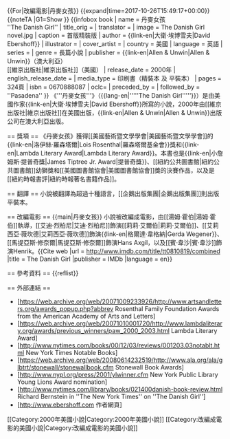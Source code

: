 {{For|改編電影|丹麥女孩}}
{{expand|time=2017-10-26T15:49:17+00:00}}
{{noteTA
|G1=Show
}}
{{infobox book
| name          = 丹麥女孩<br />''The Danish Girl''
| title_orig    = 
| translator    = 
| image         = The Danish Girl novel.jpg
| caption = 首版精裝版
| author        = {{link-en|大衛‧埃博雪夫|David Ebershoff}}
| illustrator   = 
| cover_artist  = 
| country       = 美國
| language      = 英語
| series        = 
| genre         = 長篇小說
| publisher     = {{link-en|Allen & Unwin|Allen & Unwin}}（澳大利亞）<br />[[維京出版社|維京出版社]]（美國）
| release_date  = 2000年
| english_release_date =
| media_type    = 印刷書（精裝本 及 平裝本）
| pages         = 324頁
| isbn =  0670888087 
| oclc= 
| preceded_by   = 
| followed_by   = ''Pasadena''
}}
《'''丹麥女孩'''》（{{lang-en|'''''The Danish Girl'''''}}）是由美國作家{{link-en|大衛‧埃博雪夫|David Ebershoff}}所寫的小說，2000年由[[維京出版社|維京出版社]]在美國出版，{{link-en|Allen & Unwin|Allen & Unwin}}出版公司在澳大利亞出版。

== 獎項 ==
《丹麥女孩》獲得[[美國藝術暨文學學會|美國藝術暨文學學會]]的{{link-en|洛伊絲·羅森塔爾|Lois Rosenthal|羅森塔爾基金會}}獎和{{link-en|Lambda Literary Award|Lambda Literary Award}}。本書也是{{link-en|小詹姆斯·提普奇獎|James Tiptree Jr. Award|提普奇獎}}、[[紐約公共圖書館|紐約公共圖書館]]幼獅獎和[[美國圖書館協會|美國圖書館協會]]獎的決賽作品，以及是[[紐約時報書評|紐約時報著名書籍作品]]。

== 翻譯 ==
小說被翻譯為超過十種語言，[[企鵝出版集團|企鵝出版集團]]則出版平裝本。

== 改編電影 ==
{{main|丹麥女孩}}
小說被改編成電影，由[[湯姆·霍伯|湯姆·霍伯]]執導，[[艾迪·烈柏尼|艾迪·烈柏尼]]飾演[[莉莉·艾爾伯|莉莉·艾爾伯]]、[[艾莉西亞·薇坎德|艾莉西亞·薇坎德]]飾演{{link-en|格爾達·韋格納|Gerda Wegener}}、[[馬提亞斯·修奈爾|馬提亞斯·修奈爾]]飾演Hans Axgil，以及[[賓·韋沙|賓·韋沙]]飾演Henrik。<ref>{{Cite web |url = http://www.imdb.com/title/tt0810819/combined |title = The Danish Girl |publisher = IMDb |language = en}}</ref>

== 參考資料 ==
{{reflist}}

== 外部連結 ==
* [https://web.archive.org/web/20071009233926/http://www.artsandletters.org/awards_popup.php?abbrev Rosenthal Family Foundation Awards from the American Academy of Arts and Letters]
* [https://web.archive.org/web/20071010001720/http://www.lambdaliterary.org/awards/previous_winners/paw_2000_2003.html Lambda Literary Award]
* [http://www.nytimes.com/books/00/12/03/reviews/001203.03notablt.html New York Times Notable Books]
* [https://web.archive.org/web/20080614232519/http://www.ala.org/ala/glbtrt/stonewall/stonewallbook.cfm Stonewall Book Awards]
* [http://www.nypl.org/press/2001/ylwinner.cfm New York Public Library Young Lions Award nomination]
* [http://www.nytimes.com/library/books/021400danish-book-review.html Richard Bernstein in ''The New York Times'' on ''The Danish Girl'']
* [http://www.ebershoff.com 作者網頁]

[[Category:2000年美國小說|Category:2000年美國小說]]
[[Category:改編成電影的美國小說|Category:改編成電影的美國小說]]